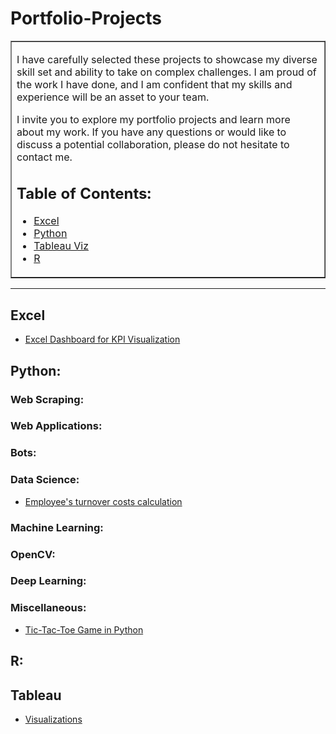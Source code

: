 
#  Portfolio-Projects
 
<table border=1 cellpadding=10><tr><td>  
  
I have carefully selected these projects to showcase my diverse skill set and ability to take on complex challenges. I am proud of the work I have done, and I am confident that my skills and experience will be an asset to your team.

I invite you to explore my portfolio projects and learn more about my work. If you have any questions or would like to discuss a potential collaboration, please do not hesitate to contact me.



## Table of Contents:

- [Excel](#excel)
- [Python](#python)
- [Tableau Viz ](#Tableau)
- [R](#R)

</td></tr></table>

---

## Excel

  - [Excel Dashboard for KPI Visualization](https://github.com/PeJiR/Excel.git)

## Python:

### Web Scraping:

### Web Applications:

### Bots:

### Data Science:
- [Employee's turnover costs calculation](https://github.com/PeJiR/employee-s-turnover-costs-calculation.git)

### Machine Learning:

### OpenCV:

### Deep Learning:

### Miscellaneous:
- [Tic-Tac-Toe Game in Python](https://github.com/PeJiR/Professional-Certificates/blob/main/Professional%20Certificate%20in_Computer%20Science%20for%20Python%20Programming/CS50-s-Introduction-to-Programming-with-Python/Final%20Project/README.md)

## R:

## Tableau 
- [Visualizations](https://github.com/PeJiR/Tableau-Visualitations)
